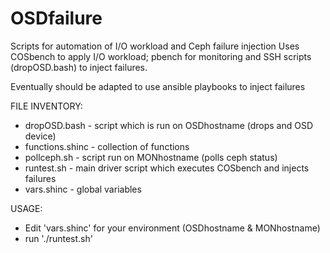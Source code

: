 # OSDfailure
Scripts for automation of I/O workload and Ceph failure injection
Uses COSbench to apply I/O workload; pbench for monitoring and SSH
scripts (dropOSD.bash) to inject failures.

Eventually should be adapted to use ansible playbooks to inject failures

FILE INVENTORY:
* dropOSD.bash - script which is run on OSDhostname (drops and OSD device)
* functions.shinc - collection of functions
* pollceph.sh - script run on MONhostname (polls ceph status)
* runtest.sh - main driver script which executes COSbench and injects failures
* vars.shinc - global variables

USAGE:
* Edit 'vars.shinc' for your environment (OSDhostname & MONhostname)
* run './runtest.sh'
